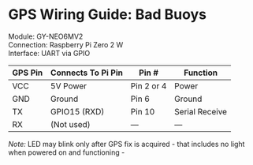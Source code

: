# GPS Wiring Guide: Bad Buoys

Module: GY-NEO6MV2  
Connection: Raspberry Pi Zero 2 W  
Interface: UART via GPIO

| GPS Pin | Connects To Pi Pin | Pin # | Function |
|---------|---------------------|--------|----------|
| VCC     | 5V Power            | Pin 2 or 4 | Power |
| GND     | Ground              | Pin 6     | Ground |
| TX      | GPIO15 (RXD)        | Pin 10    | Serial Receive |
| RX      | (Not used)          | —        | — |

*Note:* LED may blink only after GPS fix is acquired - that includes no light when powered on and functioning -
